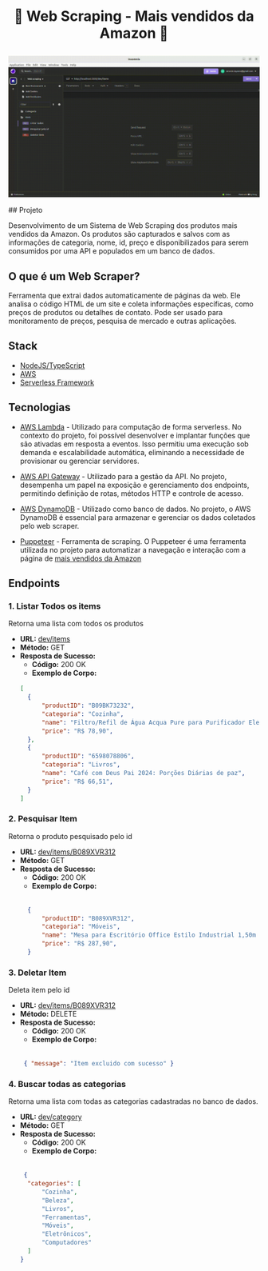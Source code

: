 <h1 align="center">
   <p> 💫 Web Scraping - Mais vendidos da Amazon 💫</p>
</h1>


<p align="center" >
  <img src="./src/assets/web_scraping.gif" alt="Vídeo demostrativo da aplicação">
</p>
## Projeto

Desenvolvimento de um Sistema de Web Scraping dos produtos mais vendidos da Amazon. Os produtos são capturados e salvos com as informações de categoria, nome, id, preço e disponibilizados para serem consumidos por uma API e populados em um banco de dados. 

## O que é um Web Scraper?
Ferramenta que extrai dados automaticamente de páginas da web. Ele analisa o código HTML de um site e coleta informações específicas, como preços de produtos ou detalhes de contato. Pode ser usado para monitoramento de preços, pesquisa de mercado e outras aplicações. 

## Stack 

- [NodeJS/TypeScript](https://nodejs.org/en/learn/getting-started/nodejs-with-typescript)
- [AWS](https://docs.aws.amazon.com/pt_br/)
- [Serverless Framework](https://www.serverless.com/framework/docs/getting-started)

## Tecnologias 

- [AWS Lambda](https://docs.aws.amazon.com/en_us/lambda/) - Utilizado para computação de forma serverless. No contexto do projeto, foi possível desenvolver e implantar funções que são ativadas em resposta a eventos. Isso permitiu uma execução sob demanda e escalabilidade automática, eliminando a necessidade de provisionar ou gerenciar servidores.

- [AWS API Gateway](https://docs.aws.amazon.com/apigateway/) - Utilizado para a gestão da API. No projeto, desempenha um papel na exposição e gerenciamento dos endpoints, permitindo definição de rotas, métodos HTTP  e controle de acesso.

- [AWS DynamoDB](https://docs.aws.amazon.com/dynamodb/) - Utilizado como banco de dados. No projeto, o AWS DynamoDB é essencial para armazenar e gerenciar os dados coletados pelo web scraper.

- [Puppeteer](https://pptr.dev/) -  Ferramenta de scraping. O Puppeteer é uma ferramenta utilizada no projeto para automatizar a navegação e interação com a página de [mais vendidos da Amazon](https://www.amazon.com.br/bestsellers)


## Endpoints

### 1. Listar Todos os items
Retorna uma lista com todos os produtos

- **URL:** [dev/items](https://eoe4kudjah.execute-api.us-east-1.amazonaws.com/dev/items)
- **Método:** GET
- **Resposta de Sucesso:**
  - **Código:** 200 OK
  - **Exemplo de Corpo:**
  ```json
  [
    {
        "productID": "B09BK73232",
        "categoria": "Cozinha",
        "name": "Filtro/Refil de Água Acqua Pure para Purificador Electrolux PE12A/PE12B/PE12G/PE12V",
        "price": "R$ 78,90",
    },
    {
        "productID": "6598078806",
        "categoria": "Livros",
        "name": "Café com Deus Pai 2024: Porções Diárias de paz",
        "price": "R$ 66,51",
    }
  ]
  ```

### 2. Pesquisar Item
Retorna o produto pesquisado pelo id

- **URL:** [dev/items/B089XVR312](https://eoe4kudjah.execute-api.us-east-1.amazonaws.com/dev/items/B089XVR312)
- **Método:** GET
- **Resposta de Sucesso:**
  - **Código:** 200 OK
  - **Exemplo de Corpo:**
  ```json

    {
        "productID": "B089XVR312",
        "categoria": "Móveis",
        "name": "Mesa para Escritório Office Estilo Industrial 1,50m Kuadra",
        "price": "R$ 287,90",
    }

  ```

### 3. Deletar Item
Deleta item pelo id

- **URL:** [dev/items/B089XVR312](https://eoe4kudjah.execute-api.us-east-1.amazonaws.com/dev/items/{id})
- **Método:** DELETE
- **Resposta de Sucesso:**
  - **Código:** 200 OK
  - **Exemplo de Corpo:**
  ```json

   { "message": "Item excluido com sucesso" }

  ```

### 4. Buscar todas as categorias
Retorna uma lista com todas as categorias cadastradas no banco de dados.

- **URL:** [dev/category](https://eoe4kudjah.execute-api.us-east-1.amazonaws.com/dev/category)
- **Método:** GET
- **Resposta de Sucesso:**
  - **Código:** 200 OK
  - **Exemplo de Corpo:**
  ```json

   {
    "categories": [
        "Cozinha",
        "Beleza",
        "Livros",
        "Ferramentas",
        "Móveis",
        "Eletrônicos",
        "Computadores"
    ]
  }


  ```


